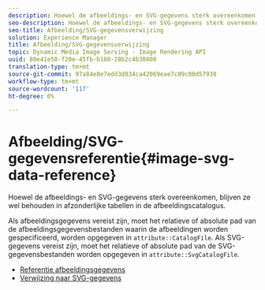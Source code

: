 ```yaml
---
description: Hoewel de afbeeldings- en SVG-gegevens sterk overeenkomen, blijven ze wel behouden in afzonderlijke tabellen in de afbeeldingscatalogus.
seo-description: Hoewel de afbeeldings- en SVG-gegevens sterk overeenkomen, blijven ze wel behouden in afzonderlijke tabellen in de afbeeldingscatalogus.
seo-title: Afbeelding/SVG-gegevensverwijzing
solution: Experience Manager
title: Afbeelding/SVG-gegevensverwijzing
topic: Dynamic Media Image Serving - Image Rendering API
uuid: 80e41e58-f20e-45fb-b180-28b2c4b30808
translation-type: tm+mt
source-git-commit: 97a84e8e7edd3d834ca42069eae7c09c00d57938
workflow-type: tm+mt
source-wordcount: '117'
ht-degree: 0%

---
```



# Afbeelding/SVG-gegevensreferentie{#image-svg-data-reference}

Hoewel de afbeeldings- en SVG-gegevens sterk overeenkomen, blijven ze wel behouden in afzonderlijke tabellen in de afbeeldingscatalogus.

Als afbeeldingsgegevens vereist zijn, moet het relatieve of absolute pad van de afbeeldingsgegevensbestanden waarin de afbeeldingen worden gespecificeerd, worden opgegeven in `attribute::CatalogFile`. Als SVG-gegevens vereist zijn, moet het relatieve of absolute pad van de SVG-gegevensbestanden worden opgegeven in `attribute::SvgCatalogFile`.

* [Referentie afbeeldingsgegevens](c-image-data-reference/c-image-data-reference.md)
* [Verwijzing naar SVG-gegevens](c-svg-data-reference/c-svg-data-reference.md)
